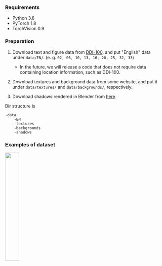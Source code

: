 ### Requirements
* Python 3.8
* PyTorch 1.8
* TorchVision 0.9

### Preparation
1. Download text and figure data from [DDI-100](https://github.com/machine-intelligence-laboratory/DDI-100/tree/master/dataset), and put "English" data under ```data/EN/```. (e. g. ```02, 06, 10, 13, 16, 20, 25, 32, 33```)
    * In the future, we will release a code that does not require data containing location information, such as DDI-100.

2. Download textures and background data from some website, and put it under ```data/textures/``` and ```data/backgrounds/```, respectively.

3. Download shadows rendered in Blender from [here](https://drive.google.com/file/d/1X1R1RKDFa803EVgc1i1J7vulsRAulZ8O/view?usp=sharing).

Dir structure is
```
-data
    -EN
    -textures
    -backgrounds
    -shadows
```

### Examples of dataset
<img src="../../pics/dataset.png" width="30%">

